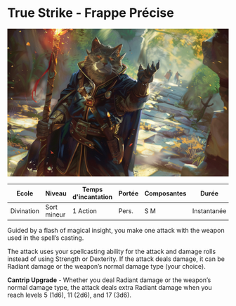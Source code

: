 # True Strike - Frappe Précise

![True Strike](../../../_images/Shillelagh.png)

|Ecole|Niveau|Temps d'incantation|Portée|Composantes|Durée|
|-|-|-|-|-|-|
|Divination|Sort mineur|1 Action|Pers.|S M|Instantanée|

Guided by a flash of magical insight, you make one attack with the weapon used in the spell’s casting. 

The attack uses your spellcasting ability for the attack and damage rolls instead of using Strength or Dexterity. If the attack deals damage, it can be Radiant damage or the weapon’s normal damage type (your choice).

**Cantrip Upgrade** - Whether you deal Radiant damage or the weapon’s normal damage type, the attack deals extra Radiant damage when you reach levels 5 (1d6), 11 (2d6), and 17 (3d6).